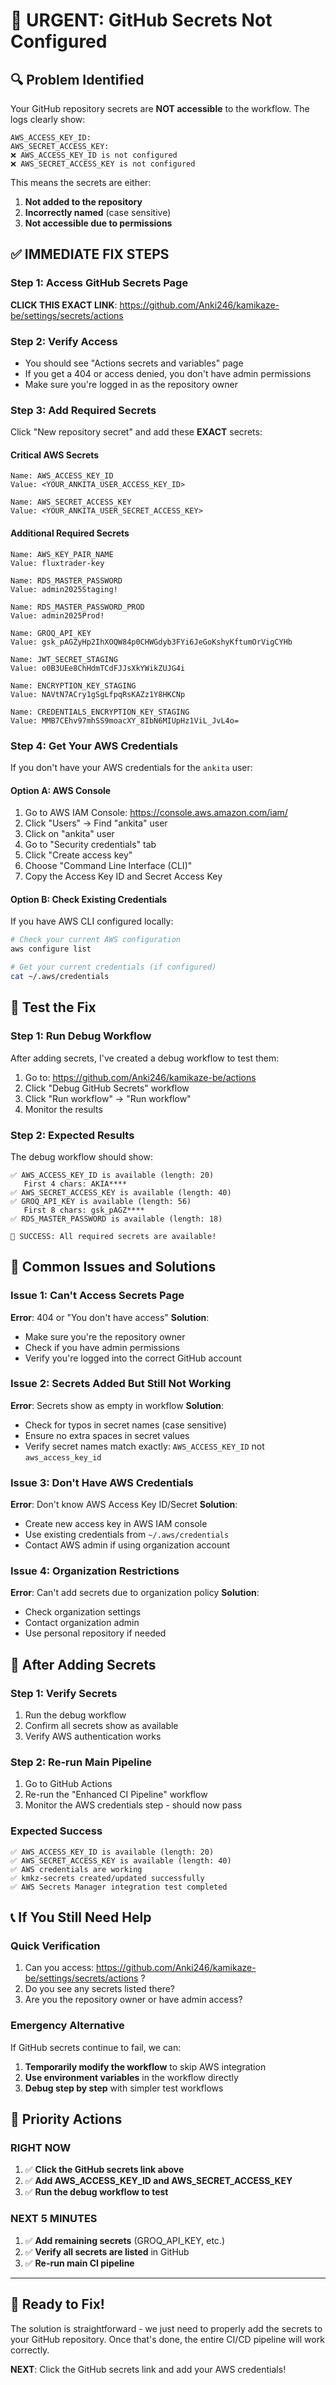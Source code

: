 # 🚨 URGENT: GitHub Secrets Not Configured

## 🔍 **Problem Identified**

Your GitHub repository secrets are **NOT accessible** to the workflow. The logs clearly show:
```
AWS_ACCESS_KEY_ID: 
AWS_SECRET_ACCESS_KEY: 
❌ AWS_ACCESS_KEY_ID is not configured
❌ AWS_SECRET_ACCESS_KEY is not configured
```

This means the secrets are either:
1. **Not added to the repository**
2. **Incorrectly named** (case sensitive)
3. **Not accessible due to permissions**

## ✅ **IMMEDIATE FIX STEPS**

### **Step 1: Access GitHub Secrets Page**
**CLICK THIS EXACT LINK**: https://github.com/Anki246/kamikaze-be/settings/secrets/actions

### **Step 2: Verify Access**
- You should see "Actions secrets and variables" page
- If you get a 404 or access denied, you don't have admin permissions
- Make sure you're logged in as the repository owner

### **Step 3: Add Required Secrets**
Click "New repository secret" and add these **EXACT** secrets:

#### **Critical AWS Secrets**
```
Name: AWS_ACCESS_KEY_ID
Value: <YOUR_ANKITA_USER_ACCESS_KEY_ID>

Name: AWS_SECRET_ACCESS_KEY
Value: <YOUR_ANKITA_USER_SECRET_ACCESS_KEY>
```

#### **Additional Required Secrets**
```
Name: AWS_KEY_PAIR_NAME
Value: fluxtrader-key

Name: RDS_MASTER_PASSWORD
Value: admin2025Staging!

Name: RDS_MASTER_PASSWORD_PROD
Value: admin2025Prod!

Name: GROQ_API_KEY
Value: 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

Name: JWT_SECRET_STAGING
Value: o0B3UEe8ChHdmTCdFJJsXkYWikZUJG4i

Name: ENCRYPTION_KEY_STAGING
Value: NAVtN7ACry1gSgLfpqRsKAZz1Y8HKCNp

Name: CREDENTIALS_ENCRYPTION_KEY_STAGING
Value: MMB7CEhv97mhSS9moacXY_8IbN6MIUpHz1ViL_JvL4o=
```

### **Step 4: Get Your AWS Credentials**

If you don't have your AWS credentials for the `ankita` user:

#### **Option A: AWS Console**
1. Go to AWS IAM Console: https://console.aws.amazon.com/iam/
2. Click "Users" → Find "ankita" user
3. Click on "ankita" user
4. Go to "Security credentials" tab
5. Click "Create access key"
6. Choose "Command Line Interface (CLI)"
7. Copy the Access Key ID and Secret Access Key

#### **Option B: Check Existing Credentials**
If you have AWS CLI configured locally:
```bash
# Check your current AWS configuration
aws configure list

# Get your current credentials (if configured)
cat ~/.aws/credentials
```

## 🧪 **Test the Fix**

### **Step 1: Run Debug Workflow**
After adding secrets, I've created a debug workflow to test them:

1. Go to: https://github.com/Anki246/kamikaze-be/actions
2. Click "Debug GitHub Secrets" workflow
3. Click "Run workflow" → "Run workflow"
4. Monitor the results

### **Step 2: Expected Results**
The debug workflow should show:
```
✅ AWS_ACCESS_KEY_ID is available (length: 20)
   First 4 chars: AKIA****
✅ AWS_SECRET_ACCESS_KEY is available (length: 40)
✅ GROQ_API_KEY is available (length: 56)
   First 8 chars: gsk_pAGZ****
✅ RDS_MASTER_PASSWORD is available (length: 18)

🎉 SUCCESS: All required secrets are available!
```

## 🔧 **Common Issues and Solutions**

### **Issue 1: Can't Access Secrets Page**
**Error**: 404 or "You don't have access"
**Solution**: 
- Make sure you're the repository owner
- Check if you have admin permissions
- Verify you're logged into the correct GitHub account

### **Issue 2: Secrets Added But Still Not Working**
**Error**: Secrets show as empty in workflow
**Solution**:
- Check for typos in secret names (case sensitive)
- Ensure no extra spaces in secret values
- Verify secret names match exactly: `AWS_ACCESS_KEY_ID` not `aws_access_key_id`

### **Issue 3: Don't Have AWS Credentials**
**Error**: Don't know AWS Access Key ID/Secret
**Solution**:
- Create new access key in AWS IAM console
- Use existing credentials from `~/.aws/credentials`
- Contact AWS admin if using organization account

### **Issue 4: Organization Restrictions**
**Error**: Can't add secrets due to organization policy
**Solution**:
- Check organization settings
- Contact organization admin
- Use personal repository if needed

## 🚀 **After Adding Secrets**

### **Step 1: Verify Secrets**
1. Run the debug workflow
2. Confirm all secrets show as available
3. Verify AWS authentication works

### **Step 2: Re-run Main Pipeline**
1. Go to GitHub Actions
2. Re-run the "Enhanced CI Pipeline" workflow
3. Monitor the AWS credentials step - should now pass

### **Expected Success**
```
✅ AWS_ACCESS_KEY_ID is available (length: 20)
✅ AWS_SECRET_ACCESS_KEY is available (length: 40)
✅ AWS credentials are working
✅ kmkz-secrets created/updated successfully
✅ AWS Secrets Manager integration test completed
```

## 📞 **If You Still Need Help**

### **Quick Verification**
1. Can you access: https://github.com/Anki246/kamikaze-be/settings/secrets/actions ?
2. Do you see any secrets listed there?
3. Are you the repository owner or have admin access?

### **Emergency Alternative**
If GitHub secrets continue to fail, we can:
1. **Temporarily modify the workflow** to skip AWS integration
2. **Use environment variables** in the workflow directly
3. **Debug step by step** with simpler test workflows

## 🎯 **Priority Actions**

### **RIGHT NOW**
1. ✅ **Click the GitHub secrets link above**
2. ✅ **Add AWS_ACCESS_KEY_ID and AWS_SECRET_ACCESS_KEY**
3. ✅ **Run the debug workflow to test**

### **NEXT 5 MINUTES**
1. ✅ **Add remaining secrets** (GROQ_API_KEY, etc.)
2. ✅ **Verify all secrets are listed** in GitHub
3. ✅ **Re-run main CI pipeline**

---

## 🎉 **Ready to Fix!**

The solution is straightforward - we just need to properly add the secrets to your GitHub repository. Once that's done, the entire CI/CD pipeline will work correctly.

**NEXT**: Click the GitHub secrets link and add your AWS credentials!
